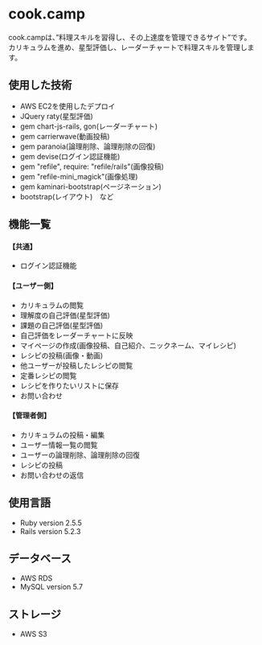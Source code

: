 # cook.camp
cook.campは、”料理スキルを習得し、その上達度を管理できるサイト”です。    
カリキュラムを進め、星型評価し、レーダーチャートで料理スキルを管理します。
## 使用した技術
* AWS EC2を使用したデプロイ
* JQuery raty(星型評価)
* gem chart-js-rails, gon(レーダーチャート)
* gem carrierwave(動画投稿)
* gem paranoia(論理削除、論理削除の回復)
* gem devise(ログイン認証機能) 
* gem "refile", require: "refile/rails"(画像投稿)
* gem "refile-mini_magick"(画像処理)
* gem kaminari-bootstrap(ページネーション)
* bootstrap(レイアウト)　など

## 機能一覧

#### 【共通】
* ログイン認証機能 

#### 【ユーザー側】
* カリキュラムの閲覧
* 理解度の自己評価(星型評価)
* 課題の自己評価(星型評価)
* 自己評価をレーダーチャートに反映
* マイページの作成(画像投稿、自己紹介、ニックネーム、マイレシピ)
* レシピの投稿(画像・動画)
* 他ユーザーが投稿したレシピの閲覧
* 定番レシピの閲覧
* レシピを作りたいリストに保存
* お問い合わせ  

#### 【管理者側】
* カリキュラムの投稿・編集
* ユーザー情報一覧の閲覧
* ユーザーの論理削除、論理削除の回復
* レシピの投稿
* お問い合わせの返信

## 使用言語
* Ruby version 2.5.5
* Rails version 5.2.3

## データベース
* AWS RDS
* MySQL version 5.7

## ストレージ
* AWS S3
